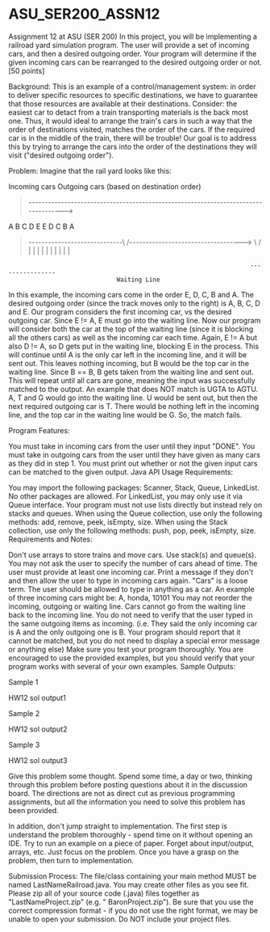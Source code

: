 # ASU_SER200_ASSN12
Assignment 12 at ASU (SER 200)
In this project, you will be implementing a railroad yard simulation program. The user will provide a set of incoming cars, and then a desired outgoing order. Your program will determine if the given incoming cars can be rearranged to the desired outgoing order or not. [50 points]

Background: This is an example of a control/management system: in order to deliver specific resources to specific destinations, we have to guarantee that those resources are available at their destinations. Consider: the easiest car to detact from a train transporting materials is the back most one. Thus, it would ideal to arrange the train's cars in such a way that the order of destinations visited, matches the order of the cars. If the required car is in the middle of the train, there will be trouble! Our goal is to address this by trying to arrange the cars into the order of the destinations they will visit ("desired outgoing order").


Problem: Imagine that the rail yard looks like this:

Incoming cars                                                    Outgoing cars (based on destination order)

>----------------------------------------------------------------------------------->

A B C D E                                                         E D C B A

>-----------------------------\                 /----------------------------------->
                                \             /
                                 |           |
                                 |           |
                                 |           |
                                 |           |
                                 |           |

                                                                       ----------------
                                  Waiting Line


In this example, the incoming cars come in the order E, D, C, B and A. The desired outgoing order (since the track moves only to the right) is A, B, C, D and E. Our program considers the first incoming car, vs the desired outgoing car. Since E != A, E must go into the waiting line. Now our program will consider both the car at the top of the waiting line (since it is blocking all the others cars) as well as the incoming car each time. Again, E != A but also D != A, so D gets put in the waiting line, blocking E in the process. This will continue until A is the only car left in the incoming line, and it will be sent out. This leaves nothing incoming, but B would be the top car in the waiting line. Since B == B, B gets taken from the waiting line and sent out. This will repeat until all cars are gone, meaning the input was successfully matched to the output. An example that does NOT match is UGTA to AGTU. A, T and G would go into the waiting line. U would be sent out, but then the next required outgoing car is T. There would be nothing left in the incoming line, and the top car in the waiting line would be G. So, the match fails.

Program Features:

You must take in incoming cars from the user until they input "DONE".
You must take in outgoing cars from the user until they have given as many cars as they did in step 1.
You must print out whether or not the given input cars can be matched to the given output.
Java API Usage Requirements:

You may import the following packages: Scanner, Stack, Queue, LinkedList. No other packages are allowed.
For LinkedList, you may only use it via Queue interface. Your program must not use lists directly but instead rely on stacks and queues.
When using the Queue collection, use only the following methods: add, remove, peek, isEmpty, size.
When using the Stack collection, use only the following methods: push, pop, peek, isEmpty, size.
Requirements and Notes:

Don't use arrays to store trains and move cars. Use stack(s) and queue(s).
You may not ask the user to specify the number of cars ahead of time.
The user must provide at least one incoming car. Print a message if they don't and then allow the user to type in incoming cars again.
"Cars" is a loose term. The user should be allowed to type in anything as a car. An example of three incoming cars might be: A, honda, 10101
You may not reorder the incoming, outgoing or waiting line.
Cars cannot go from the waiting line back to the incoming line.
You do not need to verify that the user typed in the same outgoing items as incoming. (i.e. They said the only incoming car is A and the only outgoing one is B. Your program should report that it cannot be matched, but you do not need to display a special error message or anything else)
Make sure you test your program thoroughly. You are encouraged to use the provided examples, but you should verify that your program works with several of your own examples.
Sample Outputs:

Sample 1

HW12 sol output1

Sample 2

HW12 sol output2

Sample 3

HW12 sol output3

Give this problem some thought. Spend some time, a day or two, thinking through this problem before posting questions about it in the discussion board. The directions are not as direct cut as previous programming assignments, but all the information you need to solve this problem has been provided. 

In addition, don't jump straight to implementation. The first step is understand the problem thoroughly - spend time on it without opening an IDE. Try to run an example on a piece of paper. Forget about input/output, arrays, etc. Just focus on the problem. Once you have a grasp on the problem, then turn to implementation.


Submission Process: The file/class containing your main method MUST be named LastNameRailroad.java. You may create other files as you see fit. Please zip all of your source code (.java) files together as "LastNameProject.zip" (e.g. " BaronProject.zip"). Be sure that you use the correct compression format - if you do not use the right format, we may be unable to open your submission. Do NOT include your project files.

